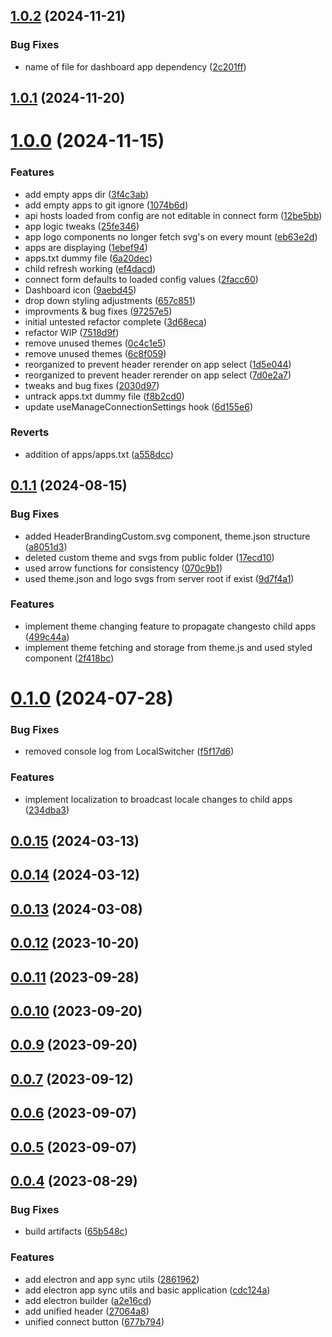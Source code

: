 ## [1.0.2](https://github.com/Chia-Network/core-registry-ui/compare/1.0.1...1.0.2) (2024-11-21)


### Bug Fixes

* name of file for dashboard app dependency ([2c201ff](https://github.com/Chia-Network/core-registry-ui/commit/2c201ffee54a805380d2d571e8edbb2ff0d1e190))



## [1.0.1](https://github.com/Chia-Network/core-registry-ui/compare/1.0.0...1.0.1) (2024-11-20)



# [1.0.0](https://github.com/Chia-Network/core-registry-ui/compare/0.1.1...1.0.0) (2024-11-15)


### Features

* add empty apps dir ([3f4c3ab](https://github.com/Chia-Network/core-registry-ui/commit/3f4c3abad35e0ef28bade0eeed77a90249c303e2))
* add empty apps to git ignore ([1074b6d](https://github.com/Chia-Network/core-registry-ui/commit/1074b6db94a29b252aaf52c2ce97fb7dfa8dd56f))
* api hosts loaded from config are not editable in connect form ([12be5bb](https://github.com/Chia-Network/core-registry-ui/commit/12be5bbf06cac4f08908368494bc48567fe3634f))
* app logic tweaks ([25fe346](https://github.com/Chia-Network/core-registry-ui/commit/25fe346ba91b5a8977396a0c8d41c87055ce5822))
* app logo components no longer fetch svg's on every mount ([eb63e2d](https://github.com/Chia-Network/core-registry-ui/commit/eb63e2d1601855052a5eecb802804ba7f33ecff4))
* apps are displaying ([1ebef94](https://github.com/Chia-Network/core-registry-ui/commit/1ebef9458d8136c053e7070c071167ba6d76cee9))
* apps.txt dummy file ([6a20dec](https://github.com/Chia-Network/core-registry-ui/commit/6a20dec40c7a37026adc0f295f3944c312b8e214))
* child refresh working ([ef4dacd](https://github.com/Chia-Network/core-registry-ui/commit/ef4dacdc57ae7f5cd95ea393495e096e1fadd63b))
* connect form defaults to loaded config values ([2facc60](https://github.com/Chia-Network/core-registry-ui/commit/2facc60782d95661de1339cef9526cdf44760c04))
* Dashboard icon ([9aebd45](https://github.com/Chia-Network/core-registry-ui/commit/9aebd4556dfc1fdfc11c2d935be41f1ff639760e))
* drop down styling adjustments ([657c851](https://github.com/Chia-Network/core-registry-ui/commit/657c851ecaceefe4209ae43f14e21a9028423820))
* improvments & bug fixes ([97257e5](https://github.com/Chia-Network/core-registry-ui/commit/97257e535bdfc72ea5fb4b65aa4a37385bf8c86f))
* initial untested refactor complete ([3d68eca](https://github.com/Chia-Network/core-registry-ui/commit/3d68ecaed6a9fccac820d289f7d673f5b34feb07))
* refactor WIP ([7518d9f](https://github.com/Chia-Network/core-registry-ui/commit/7518d9f03903cb24e58a507883405eeea788a97b))
* remove unused themes ([0c4c1e5](https://github.com/Chia-Network/core-registry-ui/commit/0c4c1e55f7dee7a9f21b08731e01ea400af3660a))
* remove unused themes ([6c8f059](https://github.com/Chia-Network/core-registry-ui/commit/6c8f059e62b9f99766fff5a2bfffe836ff44fc67))
* reorganized to prevent header rerender on app select ([1d5e044](https://github.com/Chia-Network/core-registry-ui/commit/1d5e044fce1b92a621f6d359c6c164298fd1d155))
* reorganized to prevent header rerender on app select ([7d0e2a7](https://github.com/Chia-Network/core-registry-ui/commit/7d0e2a725184f700023119d19713c1068d1de10c))
* tweaks and bug fixes ([2030d97](https://github.com/Chia-Network/core-registry-ui/commit/2030d97cdd3858c4799df53cd2682b80168d93bd))
* untrack apps.txt dummy file ([f8b2cd0](https://github.com/Chia-Network/core-registry-ui/commit/f8b2cd059899cdb3097c3100ade78ea008b20985))
* update useManageConnectionSettings hook ([6d155e6](https://github.com/Chia-Network/core-registry-ui/commit/6d155e60a11d33c21407be352b20b2f1f47cdd07))


### Reverts

* addition of apps/apps.txt ([a558dcc](https://github.com/Chia-Network/core-registry-ui/commit/a558dcca5d8ea3cdf2e34fe743ad015b121e4453))



## [0.1.1](https://github.com/Chia-Network/core-registry-ui/compare/0.1.0...0.1.1) (2024-08-15)


### Bug Fixes

* added HeaderBrandingCustom.svg component, theme.json structure ([a8051d3](https://github.com/Chia-Network/core-registry-ui/commit/a8051d3bc0f7b3737c64d1eb806505dfd8dc0372))
* deleted custom theme and svgs from public folder ([17ecd10](https://github.com/Chia-Network/core-registry-ui/commit/17ecd1031188f96bf36f8c2a7949d1db0c7ec6c6))
* used arrow functions for consistency ([070c9b1](https://github.com/Chia-Network/core-registry-ui/commit/070c9b18f6ce3d94370fd11be6f39467f802c281))
* used theme.json and logo svgs from server root if exist ([9d7f4a1](https://github.com/Chia-Network/core-registry-ui/commit/9d7f4a1df150f0fb8859e234d4721c00519dd464))


### Features

* implement theme changing feature to propagate changesto child apps ([499c44a](https://github.com/Chia-Network/core-registry-ui/commit/499c44a2921449607aa3669235be1fd632b7062b))
* implement theme fetching and storage from theme.js and used styled component ([2f418bc](https://github.com/Chia-Network/core-registry-ui/commit/2f418bc343c6d0989b1044265eb12fb604efdb8e))



# [0.1.0](https://github.com/Chia-Network/core-registry-ui/compare/0.0.15...0.1.0) (2024-07-28)


### Bug Fixes

* removed console log from LocalSwitcher ([f5f17d6](https://github.com/Chia-Network/core-registry-ui/commit/f5f17d673ae226faeaab768e24d02a4af944e124))


### Features

* implement localization to broadcast locale changes to child apps ([234dba3](https://github.com/Chia-Network/core-registry-ui/commit/234dba3ff89070ba4e4c5d303426cdc391f2048f))



## [0.0.15](https://github.com/Chia-Network/core-registry-ui/compare/0.0.14...0.0.15) (2024-03-13)



## [0.0.14](https://github.com/Chia-Network/core-registry-ui/compare/0.0.13...0.0.14) (2024-03-12)



## [0.0.13](https://github.com/Chia-Network/core-registry-ui/compare/0.0.12...0.0.13) (2024-03-08)



## [0.0.12](https://github.com/Chia-Network/core-registry-ui/compare/0.0.11...0.0.12) (2023-10-20)



## [0.0.11](https://github.com/Chia-Network/core-registry-ui/compare/0.0.10...0.0.11) (2023-09-28)



## [0.0.10](https://github.com/Chia-Network/core-registry-ui/compare/0.0.9...0.0.10) (2023-09-20)



## [0.0.9](https://github.com/Chia-Network/core-registry-ui/compare/0.0.7...0.0.9) (2023-09-20)



## [0.0.7](https://github.com/Chia-Network/core-registry-ui/compare/0.0.6...0.0.7) (2023-09-12)



## [0.0.6](https://github.com/Chia-Network/core-registry-ui/compare/0.0.5...0.0.6) (2023-09-07)



## [0.0.5](https://github.com/Chia-Network/core-registry-ui/compare/0.0.4...0.0.5) (2023-09-07)



## [0.0.4](https://github.com/Chia-Network/core-registry-ui/compare/2861962654170487d5ce9833f315bbd4d890cbed...0.0.4) (2023-08-29)


### Bug Fixes

* build artifacts ([65b548c](https://github.com/Chia-Network/core-registry-ui/commit/65b548c6024bdf7dddefac4eceaa485f2467f8be))


### Features

* add electron and app sync utils ([2861962](https://github.com/Chia-Network/core-registry-ui/commit/2861962654170487d5ce9833f315bbd4d890cbed))
* add electron app sync utils and basic application ([cdc124a](https://github.com/Chia-Network/core-registry-ui/commit/cdc124aca1fac280c4dcd117df76c849db0405c5))
* add electron builder ([a2e16cd](https://github.com/Chia-Network/core-registry-ui/commit/a2e16cd279fdb80454bba44a30f950bd85e1d792))
* add unified header ([27064a8](https://github.com/Chia-Network/core-registry-ui/commit/27064a808fc9f3d7f03252a2afec5473040c8859))
* unified connect button ([677b794](https://github.com/Chia-Network/core-registry-ui/commit/677b79447c0b319fc68d2374269a669ce1520ac5))



